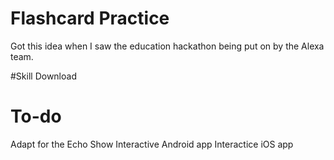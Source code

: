 # Flashcard Practice
Got this idea when I saw the education hackathon being put on by the Alexa team.

#Skill Download

# To-do
Adapt for the Echo Show
Interactive Android app
Interactice iOS app